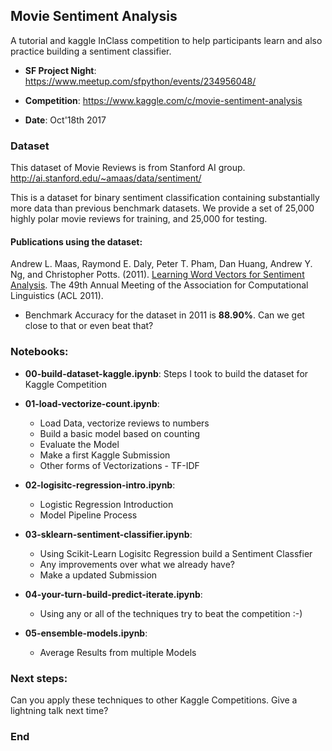 ## Movie Sentiment Analysis


A tutorial and kaggle InClass competition to help participants learn and also practice building a sentiment classifier.

* **SF Project Night**: https://www.meetup.com/sfpython/events/234956048/

* **Competition**: https://www.kaggle.com/c/movie-sentiment-analysis

* **Date**: Oct'18th 2017


### Dataset

This dataset of Movie Reviews is from Stanford AI group.  http://ai.stanford.edu/~amaas/data/sentiment/

This is a dataset for binary sentiment classification containing substantially more data than previous benchmark datasets. We provide a set of 25,000 highly polar movie reviews for training, and 25,000 for testing.

#### Publications using the dataset:

Andrew L. Maas, Raymond E. Daly, Peter T. Pham, Dan Huang, Andrew Y. Ng, and Christopher Potts. (2011). [Learning Word Vectors for Sentiment Analysis](http://ai.stanford.edu/~amaas/papers/wvSent_acl2011.pdf). The 49th Annual Meeting of the Association for Computational Linguistics (ACL 2011).

* Benchmark Accuracy for the dataset in 2011 is **88.90%**.  Can we get close to that or even beat that?


### Notebooks:

* **00-build-dataset-kaggle.ipynb**:
Steps I took to build the dataset for Kaggle Competition


* **01-load-vectorize-count.ipynb**:
    * Load Data, vectorize reviews to numbers
    * Build a basic model based on counting
    * Evaluate the Model
    * Make a first Kaggle Submission
    * Other forms of Vectorizations - TF-IDF

* **02-logisitc-regression-intro.ipynb**:
    * Logistic Regression Introduction
    * Model Pipeline Process

* **03-sklearn-sentiment-classifier.ipynb**:
    * Using Scikit-Learn Logisitc Regression build a Sentiment Classfier
    * Any improvements over what we already have?
    * Make a updated Submission

* **04-your-turn-build-predict-iterate.ipynb**:
    * Using any or all of the techniques try to beat the competition :-)

* **05-ensemble-models.ipynb**:
    * Average Results from multiple Models

### Next steps:

Can you apply these techniques to other Kaggle Competitions.  Give a lightning talk next time?

### End